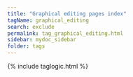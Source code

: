 ```yaml
---
title: "Graphical editing pages index"
tagName: graphical_editing
search: exclude
permalink: tag_graphical_editing.html
sidebar: mydoc_sidebar
folder: tags
---
```

{% include taglogic.html %}

